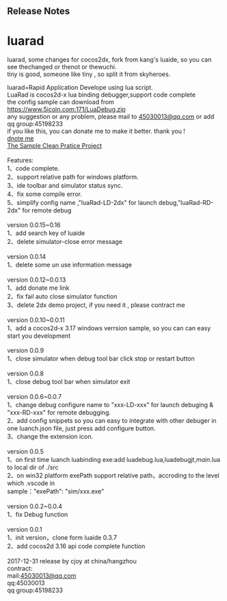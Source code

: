 ## Release Notes
# luarad

luarad, some changes for cocos2dx, fork from kang's luaide, so you can see thechanged or thenot or thewuchi.
<br/>
tiny is good, someone like tiny , so split it from skyheroes.
<br/>

luarad=Rapid Application Develope using lua script.<br/> 
LuaRad is cocos2d-x lua binding debugger,support code complete<br/>
the config sample can download from https://www.5icoin.com:171/LuaDebug.zip<br/>
any suggestion or any problem, please mail to 45030013@qq.com or add qq group:45198233<br/>
if you like this, you can donate me to make it better. thank you !<br/>
<a href="https://www.5icoin.com:171/support_me.html">dnote me</a> <br/>
<a href="https://github.com/wish-wish/skyheroes">The Sample Clean Pratice Project</a> <br/>
<br/>
Features:<br/>
1、code complete.<br/>
2、support relative path for windows platform.<br/>
3、ide toolbar and simulator status sync.<br/>
4、fix some compile error.<br/>
5、simplify config name ,"luaRad-LD-2dx" for launch debug,"luaRad-RD-2dx" for remote debug<br/>
<br/>
version 0.0.15~0.16<br/>
1、add search key of luaide<br/>
2、delete simulator-close error message<br/>
<br/>
version 0.0.14<br/>
1、delete some un use information message<br/>
<br/>
version 0.0.12~0.0.13<br/>
1、add donate me link<br/>
2、fix fail auto close simulator function<br/>
3、delete 2dx demo project, if you need it , please contract me<br/> 
<br/>
version 0.0.10~0.0.11<br/>
1、add a cocos2d-x 3.17 windows verrsion sample, so you can can easy start you development<br/>
<br/>
version 0.0.9<br/>
1、close simulator when debug tool bar click stop or restart button<br/>
<br/>
version 0.0.8<br/>
1、close debug tool bar when simulator exit<br/>
<br/>
version 0.0.6~0.0.7<br/>
1、change debug configure name to "xxx-LD-xxx" for launch debuging & "xxx-RD-xxx" for remote debugging.<br/>
2、add config snippets so you can easy to integrate with other debuger in one luanch.json file, just press add configure button.<br/>
3、change the extension icon.<br/>
<br/>
version 0.0.5<br/>
1、on first time luanch luabinding exe:add luadebug.lua,luadebugjt,_main_.lua to local dir of ./src <br/>
2、on win32 platform exePath support relative path，accroding to the level which .vscode in<br/>
  sample："exePath": "sim/xxx.exe"<br/>
<br/>
version 0.0.2~0.0.4<br/>
1、fix Debug function<br/>
<br/>
version 0.0.1<br/>
1、init version，clone form luaide 0.3.7<br/>
2、add cocos2d 3.16 api code complete function<br/>
<br/>
2017-12-31 release by cjoy at china/hangzhou<br/>
contract:<br/>
mail:45030013@qq.com<br/>
qq:45030013<br/>
qq group:45198233<br/>
